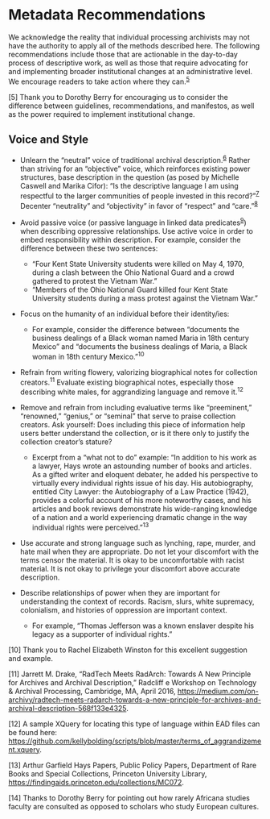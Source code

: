 # Metadata Recommendations

We acknowledge the reality that individual processing archivists may not have the authority to apply all of the methods described here. The following recommendations include those that are actionable in the day-to-day process of descriptive work, as well as those that require advocating for and implementing broader institutional changes at an administrative level. We encourage readers to take action where they can.<sup>[5](#myfootnote5)</sup>

<a name="myfootnote5">[5]</a> Thank you to Dorothy Berry for encouraging us to consider the difference between guidelines, recommendations, and manifestos, as well as the power required to implement institutional change. 

## Voice and Style

* Unlearn the “neutral” voice of traditional archival description.<sup>[6](#myfootnote6)</sup> Rather than striving for an “objective” voice, which reinforces existing power structures, base description in the question (as posed by Michelle Caswell and Marika Cifor): “Is the descriptive language I am using respectful to the larger communities of people invested in this record?”<sup>[7](#myfootnote7)</sup> Decenter “neutrality” and “objectivity” in favor of “respect” and “care.”<sup>[8](#myfootnote8)</sup>
* Avoid passive voice (or passive language in linked data predicates<sup>[9](#myfootnote9)</sup>) when describing oppressive relationships. Use active voice in order to embed responsibility within description. For example, consider the difference between these two sentences: 
  * “Four Kent State University students were killed on May 4, 1970, during a clash between the Ohio National Guard and a crowd gathered to protest the Vietnam War.”
  * “Members of the Ohio National Guard killed four Kent State University students during a mass protest against the Vietnam War.”

* Focus on the humanity of an individual before their identity/ies: 
  * For example, consider the difference between “documents the business dealings of a Black woman named Maria in 18th century Mexico” and “documents the business dealings of Maria, a Black woman in 18th century Mexico.”<sup>10</sup>
* Refrain from writing flowery, valorizing biographical notes for collection creators.<sup>11</sup> Evaluate existing biographical notes, especially those describing white males, for aggrandizing language and remove it.<sup>12</sup>
* Remove and refrain from including evaluative terms like “preeminent,” “renowned,” “genius,” or “seminal” that serve to praise collection creators. Ask yourself: Does including this piece of  information help users better understand the collection, or is it there only to justify the collection creator’s stature?
  * Excerpt from a “what not to do” example: “In addition to his work as a lawyer, Hays wrote an astounding number of books and articles. As a gifted writer and eloquent debater, he added his perspective to virtually every individual rights issue of his day. His autobiography, entitled City Lawyer: the Autobiography of a Law Practice (1942), provides a colorful account of his more noteworthy cases, and his articles and book reviews demonstrate his wide-ranging knowledge of a nation and a world experiencing dramatic change in the way individual rights were perceived.”<sup>13</sup>
* Use accurate and strong language such as lynching, rape, murder, and hate mail when they are appropriate. Do not let your discomfort with the terms censor the material. It is okay to be uncomfortable with racist material. It is not okay to privilege your discomfort above accurate description.
* Describe relationships of power when they are important for understanding the context of records. Racism, slurs, white supremacy, colonialism, and histories of oppression are important context.
  * For example, “Thomas Jefferson was a known enslaver despite his legacy as a supporter of individual rights.”

<a name="myfootnote10">[10]</a> Thank you to Rachel Elizabeth Winston for this excellent suggestion and example.

<a name="myfootnote11">[11]</a> Jarrett M. Drake, “RadTech Meets RadArch: Towards A New Principle for Archives and Archival Description,” Radcliff e Workshop on Technology & Archival Processing, Cambridge, MA, April 2016, https://medium.com/on-archivy/radtech-meets-radarch-towards-a-new-principle-for-archives-and-archival-description-568f133e4325.

<a name="myfootnote12">[12]</a> A sample XQuery for locating this type of language within EAD files can be found here: https://github.com/kellybolding/scripts/blob/master/terms_of_aggrandizement.xquery.

<a name="myfootnote13">[13]</a> Arthur Garfield Hays Papers, Public Policy Papers, Department of Rare Books and Special Collections, Princeton University Library, https://findingaids.princeton.edu/collections/MC072. 

<a name="myfootnote14">[14]</a> Thanks to Dorothy Berry for pointing out how rarely Africana studies faculty are consulted as opposed to scholars who study European cultures.

